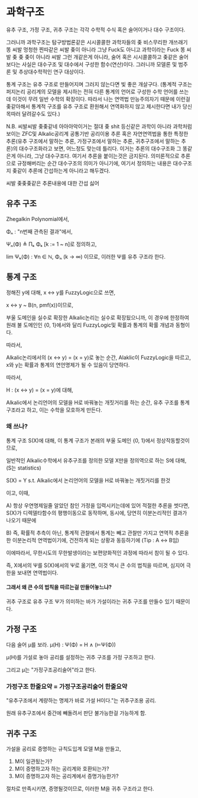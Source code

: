 # 과학구조

유추 구조, 가정 구조, 귀추 구조는 각각 수학적 수식 혹은 술어이거나 대수 구조이다.

그러니까 과학구조는 탐구방법론같은 시시콜콜한 과학자들의 좆 비스무리한 개쓰래기 똥 씨발 멍청한 찐따같은 씨발 좆이 아니라 그냥 Fuck도 아니고 과학이라는 Fuck 똥 씨발 좆 좆 좆이 아니라 씨발 그런 개같은게 아니라, 술어 혹은 시시콜콜하고 좆같은 술어보다는 사실은 대수구조 및 대수에서 구성한 함수(연산)이다. 그러니까 모델론 및 범주론 및 추상대수학적인 연구 대상이다.

통계 구조는 유추 구조로 만들어지며 그러지 않는다면 빛 좋은 개살구다. (통계적 구조는 퍼지논리 공리계의 모델을 제시하는 전혀 다른 통계의 언어로 구성한 수학 언어를 쓰는데 이것이 무려 일반 수학의 확장이다. 따라서 나는 연역법 만능주의자기 때문에 이런걸 좆같아해서 통계적 구조를 유추 구조로 환원해서 연역화하지 않고 제시한다면 내가 당신 목따러 달려갈수도 있다.)

N.B. 씨발씨발 좆좆같네 아아아악이거는 절대 좆 shit 등신같은 과학이 아니라 과학처럼 보이는 ZFC및 Alkalic공리계 공통기반 공리이용 추론 혹은 자연연역법을 통한 특정한 추론(유추 구조에서 말하는 추론, 가정구조에서 말하는 추론, 귀추구조에서 말하는 추론)의 대수구조화라고 보면, 어느정도 맞는데 틀리다. 이거는 추론의 대수구조화 그 똥같은게 아니라, 그냥 대수구조다. 여기서 추론을 붙이는것은 금지된다. 의미론적으로 추론으로 규정해버리는 순간 대수구조의 의미가 아니기에, 여기서 정의하는 내용은 대수구조지 좆같이 추론에 간섭하는게 아니라고 해두겠다.

씨발 좆좆좆같은 추론내용에 대한 간섭 싫어

## 유추 구조

Zhegalkin Polynomial에서,

Φₙ : "n번째 관측된 결과"에서,

Ψₙ(Φ) ≜ Πₖ Φₖ [k := 1 ~ n]로 정의하고,

lim Ψₖ(Φ) : ∀n ∈ ℕ, Φₙ (k → ∞)
이므로, 이러한 Ψ를 유추 구조라 한다.

## 통계 구조

정해진 y에 대해, x ↔ y를 FuzzyLogic으로 쓰면,

x ↔ y ~ B(n, pmf(x))이므로,

부울 도메인을 실수로 확장한 Alkalic논리는 실수로 확장됬으니까, 이 경우에 한정하여 원래 불 도메인인 {0, 1}에서와 달리 FuzzyLogic및 확률과 통계의 확률 개념과 동형이다.

따라서,

Alkalic논리에서의 (x ↔ y) = (x = y)로 놓는 순간, Alaklic이 FuzzyLogic을 따르고, x와 y는 확률과 통계의 연언명제가 될 수 있음이 당연하다.

따라서,

H : (x ↔ y) = (x = y)에 대해,

Alkalic에서 논리언어의 모델을 H로 바꿔놓는 개짓거리를 하는 순간, 유추 구조를 통계 구조라고 하고, 이는 수학을 모호하게 만든다.

### 왜 쓰나?

통계 구조 S(X)에 대해, 이 통계 구조가 본래의 부울 도메인 {0, 1}에서 정상작동할것이므로,

일반적인 Alkalic수학에서 유추구조를 정의한 모델 X만을 정의역으로 하는 S에 대해, (S는 statistics)

S(X) = Y s.t. Alkalic에서 논리언어의 모델을 H로 바꿔놓는 개짓거리를 한것

이고, 이때,

A)
항상 우연명제일줄 알았던 참인 가정을 입력시키는데에 있어 적절한 추론을 썻다면, S(X)가 디렉델타함수의 평행이동으로 동작하며, 동시에, 당연히 이분논리적인 결과가 나오기 때문에

B)
즉, 확률적 추측이 아닌, 통계적 관찰에서 통계는 빼고 관찰만 가지고 연역적 추론을 한 이분논리적 연역법이기에, 건전하게 되는 상황과 동등하기에 (Tip : A ↔ B임)

이에따라서, 무한시도의 무한발생이라는 보편양화적인 과정에 따라서 참이 될 수 있다.

즉, X에서의 Ψ를 S(X)에서의 Ψ로 옮기면, 이것 역시 큰 수의 법칙을 따르며, 심지어 극한을 보내면 연역법이다.

#### 그래서 왜 큰 수의 법칙을 따르는걸 만들어놓느냐?

귀추 구조로 유추 구조 Ψ가 의미하는 바가 가설이라는 귀추 구조를 만들수 있기 때문이다.

## 가정 구조

다음 술어 μ를 보라.
μ(H) : Ψ(Φ) = H ∧ (⊨Ψ(Φ))

μ(H)를 가설로 놓아 공리를 설정하는 귀추 구조를 가정 구조하고 한다.

그리고 μ는 "가정구조공리술어"라고 한다.

### 가정구조 한줄요약 = 가정구조공리술어 한줄요약

"유추구조에서 계량하는 명제가 바로 가설 H이다."는 귀추구조용 공리.

원래 유추구조에서 중간에 빼돌려서 판단 불가능한걸 가능하게 함.

## 귀추 구조

가설을 공리로 증명하는 규칙도입계 모델 M을 만들고,

1. M이 일관됬는가?
2. M이 증명하고자 하는 공리계와 호환되는가?
3. M이 증명하고자 하는 공리계에서 증명가능한가?

절차로 만족시키면, 증명될것이므로, 이러한 M을 귀추 구조라고 한다.